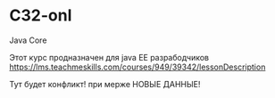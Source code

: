 # C32-onl
Java Core

Этот курс продназначен для java EE разрабодчиков
https://lms.teachmeskills.com/courses/949/39342/lessonDescription

Тут будет конфликт! при мерже
НОВЫЕ ДАННЫЕ!
